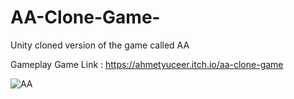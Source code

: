 # AA-Clone-Game-
Unity cloned version of the game called AA

Gameplay
Game Link : https://ahmetyuceer.itch.io/aa-clone-game

![AA](https://github.com/AhmetYuceer/AA-Clone-Game-/assets/93636472/b6e03c95-3b59-4c2d-9a0d-c45006362508)
